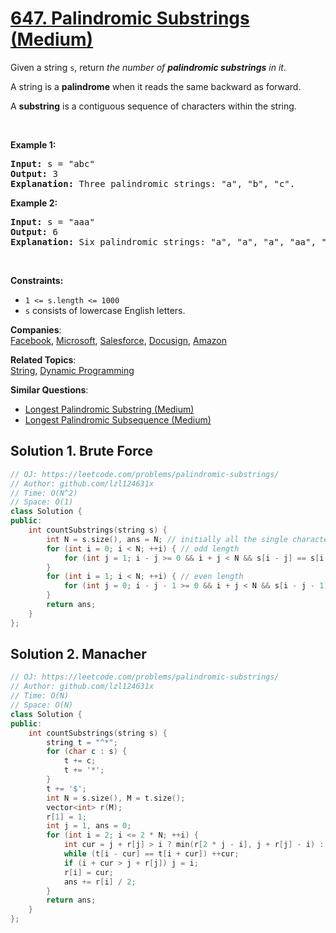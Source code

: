# [647. Palindromic Substrings (Medium)](https://leetcode.com/problems/palindromic-substrings/)

<p>Given a string <code>s</code>, return <em>the number of <strong>palindromic substrings</strong> in it</em>.</p>

<p>A string is a <strong>palindrome</strong> when it reads the same backward as forward.</p>

<p>A <strong>substring</strong> is a contiguous sequence of characters within the string.</p>

<p>&nbsp;</p>
<p><strong>Example 1:</strong></p>

<pre><strong>Input:</strong> s = "abc"
<strong>Output:</strong> 3
<strong>Explanation:</strong> Three palindromic strings: "a", "b", "c".
</pre>

<p><strong>Example 2:</strong></p>

<pre><strong>Input:</strong> s = "aaa"
<strong>Output:</strong> 6
<strong>Explanation:</strong> Six palindromic strings: "a", "a", "a", "aa", "aa", "aaa".
</pre>

<p>&nbsp;</p>
<p><strong>Constraints:</strong></p>

<ul>
	<li><code>1 &lt;= s.length &lt;= 1000</code></li>
	<li><code>s</code> consists of lowercase English letters.</li>
</ul>


**Companies**:  
[Facebook](https://leetcode.com/company/facebook), [Microsoft](https://leetcode.com/company/microsoft), [Salesforce](https://leetcode.com/company/salesforce), [Docusign](https://leetcode.com/company/docusign), [Amazon](https://leetcode.com/company/amazon)

**Related Topics**:  
[String](https://leetcode.com/tag/string/), [Dynamic Programming](https://leetcode.com/tag/dynamic-programming/)

**Similar Questions**:
* [Longest Palindromic Substring (Medium)](https://leetcode.com/problems/longest-palindromic-substring/)
* [Longest Palindromic Subsequence (Medium)](https://leetcode.com/problems/longest-palindromic-subsequence/)

## Solution 1. Brute Force

```cpp
// OJ: https://leetcode.com/problems/palindromic-substrings/
// Author: github.com/lzl124631x
// Time: O(N^2)
// Space: O(1)
class Solution {
public:
    int countSubstrings(string s) {
        int N = s.size(), ans = N; // initially all the single characters are counted
        for (int i = 0; i < N; ++i) { // odd length
            for (int j = 1; i - j >= 0 && i + j < N && s[i - j] == s[i + j]; ++j) ++ans;
        }
        for (int i = 1; i < N; ++i) { // even length
            for (int j = 0; i - j - 1 >= 0 && i + j < N && s[i - j - 1] == s[i + j]; ++j) ++ans;
        }
        return ans;
    }
};
```

## Solution 2. Manacher

```cpp
// OJ: https://leetcode.com/problems/palindromic-substrings/
// Author: github.com/lzl124631x
// Time: O(N)
// Space: O(N)
class Solution {
public:
    int countSubstrings(string s) {
        string t = "^*";
        for (char c : s) {
            t += c;
            t += '*';
        }
        t += '$';
        int N = s.size(), M = t.size();
        vector<int> r(M);
        r[1] = 1;
        int j = 1, ans = 0;
        for (int i = 2; i <= 2 * N; ++i) {
            int cur = j + r[j] > i ? min(r[2 * j - i], j + r[j] - i) : 1;
            while (t[i - cur] == t[i + cur]) ++cur;
            if (i + cur > j + r[j]) j = i;
            r[i] = cur;
            ans += r[i] / 2;
        }
        return ans;
    }
};
```